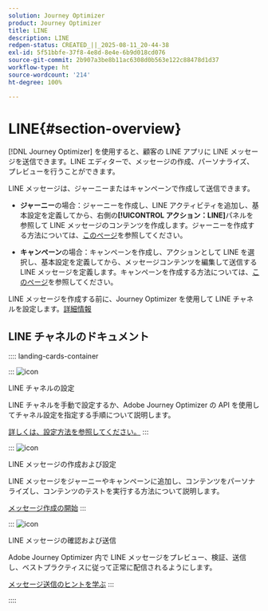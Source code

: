```yaml
---
solution: Journey Optimizer
product: Journey Optimizer
title: LINE
description: LINE
redpen-status: CREATED_||_2025-08-11_20-44-38
exl-id: 5f51bbfe-37f8-4e8d-8e4e-6b9d018cd076
source-git-commit: 2b907a3be8b11ac6308d0b563e122c88478d1d37
workflow-type: ht
source-wordcount: '214'
ht-degree: 100%

---
```


# LINE{#section-overview}


[!DNL Journey Optimizer] を使用すると、顧客の LINE アプリに LINE メッセージを送信できます。LINE エディターで、メッセージの作成、パーソナライズ、プレビューを行うことができます。

LINE メッセージは、ジャーニーまたはキャンペーンで作成して送信できます。

* **ジャーニー**&#x200B;の場合：ジャーニーを作成し、LINE アクティビティを追加し、基本設定を定義してから、右側の&#x200B;**[!UICONTROL アクション：LINE]**&#x200B;パネルを参照して LINE メッセージのコンテンツを作成します。ジャーニーを作成する方法については、[このページ](../using/building-journeys/journey-gs.md)を参照してください。

* **キャンペーン**&#x200B;の場合：キャンペーンを作成し、アクションとして LINE を選択し、基本設定を定義してから、メッセージコンテンツを編集して送信する LINE メッセージを定義します。キャンペーンを作成する方法については、[このページ](../using/campaigns/create-campaign.md#configure)を参照してください。

LINE メッセージを作成する前に、Journey Optimizer を使用して LINE チャネルを設定します。[詳細情報](../using/line/line-configuration.md)

## LINE チャネルのドキュメント

:::: landing-cards-container

:::
![icon](https://cdn.experienceleague.adobe.com/icons/gear.svg)

LINE チャネルの設定

LINE チャネルを手動で設定するか、Adobe Journey Optimizer の API を使用してチャネル設定を指定する手順について説明します。

[詳しくは、設定方法を参照してください。](../using/line/line-configuration.md)
:::

:::
![icon](https://cdn.experienceleague.adobe.com/icons/list-check.svg)

LINE メッセージの作成および設定

LINE メッセージをジャーニーやキャンペーンに追加し、コンテンツをパーソナライズし、コンテンツのテストを実行する方法について説明します。

[メッセージ作成の開始](../using/line/create-line.md)
:::

:::
![icon](https://cdn.experienceleague.adobe.com/icons/bullseye.svg)

LINE メッセージの確認および送信

Adobe Journey Optimizer 内で LINE メッセージをプレビュー、検証、送信し、ベストプラクティスに従って正常に配信されるようにします。

[メッセージ送信のヒントを学ぶ](../using/line/send-line.md)
:::

::::
